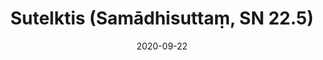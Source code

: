 ---
layout: page
title: 'Sutelktis (Samādhisuttaṃ, SN 22.5)'
category: susijusios suttos
index: Sutelktis
sortIndex: 22005
date: 2020-09-22
tags:
  - Sutelktis
suttacentral: sn22.5
---